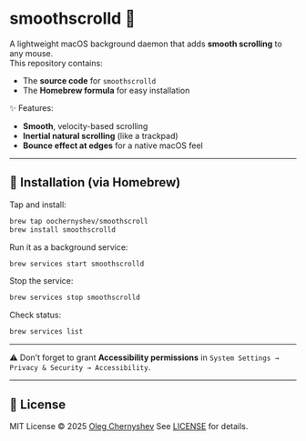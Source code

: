 # smoothscrolld 🍎

A lightweight macOS background daemon that adds **smooth scrolling** to any mouse.  
This repository contains:

- The **source code** for `smoothscrolld`
- The **Homebrew formula** for easy installation

✨ Features:
- **Smooth**, velocity-based scrolling
- **Inertial natural scrolling** (like a trackpad)
- **Bounce effect at edges** for a native macOS feel


---

## 🔧 Installation (via Homebrew)

Tap and install:

```bash
brew tap oochernyshev/smoothscroll
brew install smoothscrolld
````

Run it as a background service:

```bash
brew services start smoothscrolld
```

Stop the service:

```bash
brew services stop smoothscrolld
```

Check status:

```bash
brew services list
```

---

⚠️ Don’t forget to grant **Accessibility permissions** in
`System Settings → Privacy & Security → Accessibility`.

---

## 📜 License

MIT License © 2025 [Oleg Chernyshev](https://github.com/oochernyshev)
See [LICENSE](LICENSE) for details.

```
